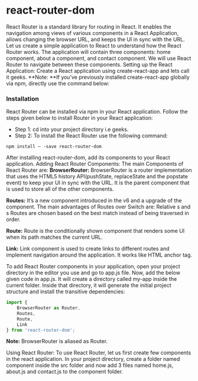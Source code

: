 # react-router-dom

React Router is a standard library for routing in React. It enables the navigation among views of various components in a React Application, allows changing the browser URL, and keeps the UI in sync with the URL.
Let us create a simple application to React to understand how the React Router works. The application will contain three components: home component, about a component, and contact component. We will use React Router to navigate between these components.
Setting up the React Application: Create a React application using create-react-app and lets call it geeks.
**Note: **If you’ve previously installed create-react-app globally via npm, directly use the command below:
### Installation
React Router can be installed via npm in your React application. Follow the steps given below to install Router in your React application:
- Step 1: cd into your project directory i.e geeks.
- Step 2: To install the React Router use the following command:

`npm install – -save react-router-dom`
 
After installing react-router-dom, add its components to your React application.
Adding React Router Components: The main Components of React Router are:
**BrowserRouter:** BrowserRouter is a router implementation that uses the HTML5 history API(pushState, replaceState and the popstate event) to keep your UI in sync with the URL. It is the parent component that is used to store all of the other components.

**Routes:** It’s a new component introduced in the v6 and a upgrade of the component. The main advantages of Routes over Switch are:
Relative s and s
Routes are chosen based on the best match instead of being traversed in order.
 
**Route:** Route is the conditionally shown component that renders some UI when its path matches the current URL.

**Link:** Link component is used to create links to different routes and implement navigation around the application. It works like HTML anchor tag.

To add React Router components in your application, open your project directory in the editor you use and go to app.js file. Now, add the below given code in app.js.
It will create a directory called my-app inside the current folder.
Inside that directory, it will generate the initial project structure and install the transitive dependencies:
```javascript
import {
    BrowserRouter as Router,
    Routes,
    Route,
    Link
} from 'react-router-dom';
```

**Note:** BrowserRouter is aliased as Router.

Using React Router: To use React Router, let us first create few components in the react application. In your project directory, create a folder named component inside the src folder and now add 3 files named home.js, about.js and contact.js to the component folder.